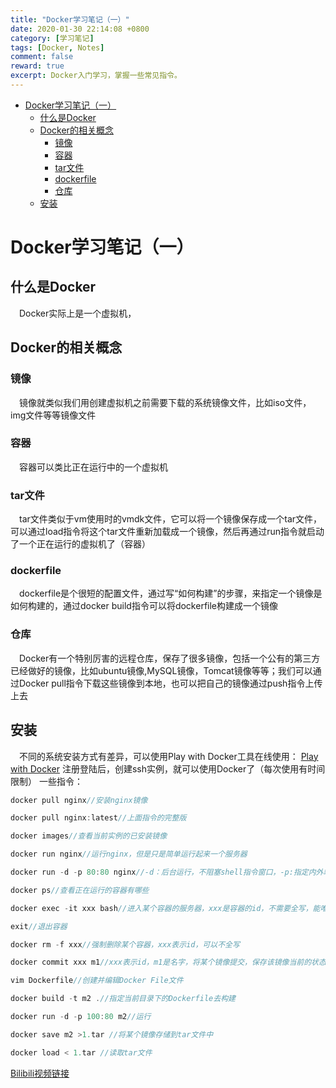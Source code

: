 ```yaml
---
title: "Docker学习笔记（一）"
date: 2020-01-30 22:14:08 +0800
category: [学习笔记]
tags: [Docker, Notes]
comment: false
reward: true
excerpt: Docker入门学习，掌握一些常见指令。
---
```


* [Docker学习笔记（一）](#docker%E5%AD%A6%E4%B9%A0%E7%AC%94%E8%AE%B0%E4%B8%80)
  * [什么是Docker](#%E4%BB%80%E4%B9%88%E6%98%AFdocker)
  * [Docker的相关概念](#docker%E7%9A%84%E7%9B%B8%E5%85%B3%E6%A6%82%E5%BF%B5)
    * [镜像](#%E9%95%9C%E5%83%8F)
    * [容器](#%E5%AE%B9%E5%99%A8)
    * [tar文件](#tar%E6%96%87%E4%BB%B6)
    * [dockerfile](#dockerfile)
    * [仓库](#%E4%BB%93%E5%BA%93)
  * [安装](#%E5%AE%89%E8%A3%85)

# Docker学习笔记（一）
## 什么是Docker
&emsp;Docker实际上是一个虚拟机，
## Docker的相关概念
### 镜像
&emsp;镜像就类似我们用创建虚拟机之前需要下载的系统镜像文件，比如iso文件，img文件等等镜像文件
### 容器
&emsp;容器可以类比正在运行中的一个虚拟机
### tar文件
&emsp;tar文件类似于vm使用时的vmdk文件，它可以将一个镜像保存成一个tar文件，可以通过load指令将这个tar文件重新加载成一个镜像，然后再通过run指令就启动了一个正在运行的虚拟机了（容器）
### dockerfile
&emsp;dockerfile是个很短的配置文件，通过写“如何构建”的步骤，来指定一个镜像是如何构建的，通过docker build指令可以将dockerfile构建成一个镜像
### 仓库
&emsp;Docker有一个特别厉害的远程仓库，保存了很多镜像，包括一个公有的第三方已经做好的镜像，比如ubuntu镜像,MySQL镜像，Tomcat镜像等等；我们可以通过Docker pull指令下载这些镜像到本地，也可以把自己的镜像通过push指令上传上去
## 安装
&emsp;不同的系统安装方式有差异，可以使用Play with Docker工具在线使用：
[Play with Docker](https://labs.play-with-docker.com/)
注册登陆后，创建ssh实例，就可以使用Docker了（每次使用有时间限制）
一些指令：
```java
docker pull nginx//安装nginx镜像

docker pull nginx:latest//上面指令的完整版

docker images//查看当前实例的已安装镜像

docker run nginx//运行nginx，但是只是简单运行起来一个服务器

docker run -d -p 80:80 nginx//-d：后台运行，不阻塞shell指令窗口，-p:指定内外端口映射，将内部80端口和外部80端口做一个简单的映射；运行起来后，控制台打印的遗传字符是这个容器的id；可以通过指定不同的端口，启动多个服务器

docker ps//查看正在运行的容器有哪些

docker exec -it xxx bash//进入某个容器的服务器，xxx是容器的id，不需要全写，能唯一标识即可

exit//退出容器

docker rm -f xxx//强制删除某个容器，xxx表示id，可以不全写

docker commit xxx m1//xxx表示id，m1是名字，将某个镜像提交，保存该镜像当前的状态

vim Dockerfile//创建并编辑Docker File文件

docker build -t m2 .//指定当前目录下的Dockerfile去构建

docker run -d -p 100:80 m2//运行

docker save m2 >1.tar //将某个镜像存储到tar文件中

docker load < 1.tar //读取tar文件
```
[Bilibili视频链接](https://www.bilibili.com/video/av58402749?from=search&seid=8782925687758767990)
